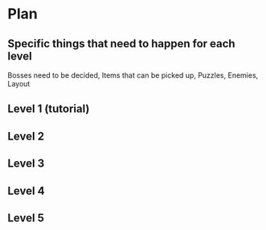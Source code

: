# Plan

## Specific things that need to happen for each level
Bosses need to be decided,
Items that can be picked up,
Puzzles,
Enemies,
Layout

## Level 1 (tutorial)

## Level 2

## Level 3

## Level 4

## Level 5
